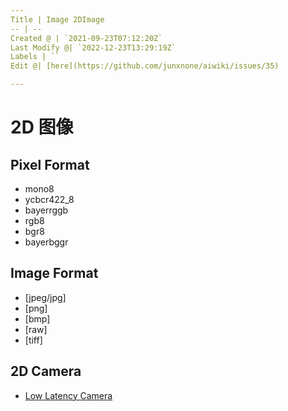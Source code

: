 ```yaml
---
Title | Image 2DImage
-- | --
Created @ | `2021-09-23T07:12:20Z`
Last Modify @| `2022-12-23T13:29:19Z`
Labels | ``
Edit @| [here](https://github.com/junxnone/aiwiki/issues/35)

---
```

# 2D 图像

## Pixel Format
- mono8
- ycbcr422_8
- bayerrggb
- rgb8
- bgr8
- bayerbggr

## Image Format
- [jpeg/jpg]
- [png]
- [bmp]
- [raw]
- [tiff]

## 2D Camera

- [Low Latency Camera](./Low_Latency_Camera)
